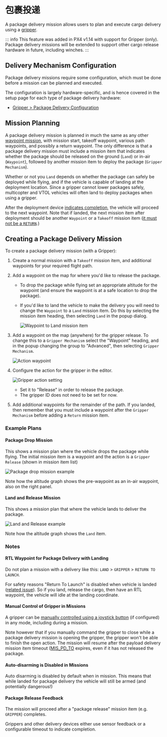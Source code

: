 # 包裹投递

A package delivery mission allows users to plan and execute cargo delivery using a [gripper](../peripherals/gripper.md).

::: info
This feature was added in PX4 v1.14 with support for Gripper (only).
Package delivery missions will be extended to support other cargo release hardware in future, including winches.
:::

## Delivery Mechanism Configuration

Package delivery missions require some configuration, which must be done before a mission can be planned and executed.

The configuration is largely hardware-specific, and is hence covered in the setup page for each type of package delivery hardware:

- [Gripper > Package Delivery Configuration](../peripherals/gripper.md#package-delivery-configuration)

## Mission Planning

A package delivery mission is planned in much the same as any other [waypoint mission](../flying/missions.md), with mission start, takeoff waypoint, various path waypoints, and possibly a return waypoint.
The only difference is that a package delivery mission must include a mission item that indicates whether the package should be released on the ground (`Land`) or in-air (`Waypoint`), followed by another mission item to deploy the package (`Gripper Mechanism`).

Whether or not you `Land` depends on whether the package can safely be deployed while flying, and if the vehicle is capable of landing at the deployment location.
Since a gripper cannot lower packages safely, multicopter and VTOL vehicles will often land to deploy packages when using a gripper.

After the deployment device [indicates completion](#package-release-feedback), the vehicle will proceed to the next waypoint.
Note that if landed, the next mission item after deployment should be another `Waypoint` or a `Takeoff` mission item ([it must not be a `RETURN`](#rtl-waypoint-for-package-delivery-with-landing).)

## Creating a Package Delivery Mission

To create a package delivery mission (with a Gripper):

1. Create a normal mission with a `Takeoff` mission item, and additional waypoints for your required flight path.
1. Add a waypoint on the map for where you'd like to release the package.

   - To drop the package while flying set an appropriate altitude for the waypoint (and ensure the waypoint is at a safe location to drop the package).

   - If you'd like to land the vehicle to make the delivery you will need to change the `Waypoint` to a `Land` mission item.
     Do this by selecting the mission item heading, then selecting `Land` in the popup dialog.

     ![Waypoint to Land mission item](../../assets/flying/package_delivery_land_waypoint.png)

1. Add a waypoint on the map (anywhere) for the gripper release.
   To change this to a `Gripper Mechanism` select the "Waypoint" heading, and in the popup changing the group to "Advanced", then selecting `Gripper Mechanism`.

   ![Action waypoint](../../assets/flying/qgc_mission_gripper_mechanism_item_example.png)

1. Configure the action for the gripper in the editor.

   ![Gripper action setting](../../assets/flying/qgc_mission_plan_gripper_action_setting.png)

   - Set it to "Release" in order to release the package.
   - The gripper ID does not need to be set for now.

1. Add additional waypoints for the remainder of the path.
   If you landed, then remember that you must include a waypoint after the `Gripper Mechanism` before adding a `Return` mission item.

### Example Plans

#### Package Drop Mission

This shows a mission plan where the vehicle drops the package while flying.
The initial mission item is a waypoint and the action is a `Gripper Release` (shown in mission item list)

![Package drop mission example](../../assets/flying/package_drop_mission_example.png)

Note how the altitude graph shows the pre-waypoint as an in-air waypoint, also on the right panel.

#### Land and Release Mission

This shows a mission plan that where the vehicle lands to deliver the package.

![Land and Release example](../../assets/flying/land_and_release_package_delivery_mission_example.png)

Note how the altitude graph shows the `Land` item.

### Notes

#### RTL Waypoint for Package Delivery with Landing

Do not plan a mission with a delivery like this: `LAND` > `GRIPPER` > `RETURN TO LAUNCH`.

For safety reasons "Return To Launch" is disabled when vehicle is landed ([related issue](https://github.com/PX4/PX4-Autopilot/pull/20044)).
So if you land, release the cargo, then have an RTL waypoint, the vehicle will idle at the landing coordinate.

#### Manual Control of Gripper in Missions

A gripper can be [manually controlled using a joystick button](../peripherals/gripper.md#qgc-joystick-configuration) (if configured) in any mode, including during a mission.

Note however that if you manually command the gripper to close while a package delivery mission is opening the gripper, the gripper won't be able to finish the open action.
The mission will resume after the payload delivery mission item timeout ([MIS_PD_TO](../advanced_config/parameter_reference.md#MIS_PD_TO) expires, even if it has not released the package.

#### Auto-disarming is Disabled in Missions

Auto disarming is disabled by default when in mission.
This means that while landed for package delivery the vehicle will still be armed (and potentially dangerous!)

#### Package Release Feedback

The mission will proceed after a "package release" mission item (e.g. `GRIPPER`) completes.

Grippers and other delivery devices either use sensor feedback or a configurable timeout to indicate completion.
